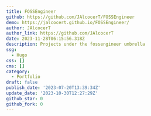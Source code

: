 ```yaml
---
title: FOSSEngineer
github: https://github.com/JAlcocerT/FOSSEngineer
demo: https://jalcocert.github.io/FOSSEngineer/
author: JAlcocerT
author_link: https://github.com/JAlcocerT
date: 2023-11-28T06:15:56.318Z
description: Projects under the fossengineer umbrella
ssg:
  - Hugo
css: []
cms: []
category:
  - Portfolio
draft: false
publish_date: '2023-07-20T13:39:34Z'
update_date: '2023-10-30T12:27:29Z'
github_star: 0
github_fork: 0
---
```

